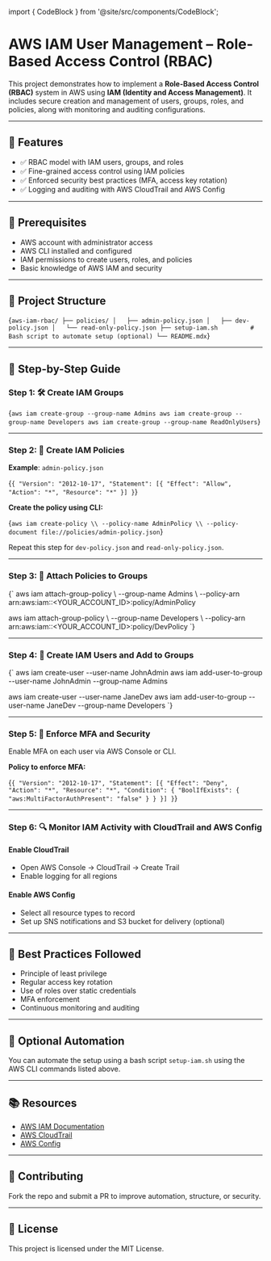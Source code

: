 import { CodeBlock } from '@site/src/components/CodeBlock';

# AWS IAM User Management – Role-Based Access Control (RBAC)

This project demonstrates how to implement a **Role-Based Access Control (RBAC)** system in AWS using **IAM (Identity and Access Management)**. It includes secure creation and management of users, groups, roles, and policies, along with monitoring and auditing configurations.

---

## 📌 Features

- ✅ RBAC model with IAM users, groups, and roles  
- ✅ Fine-grained access control using IAM policies  
- ✅ Enforced security best practices (MFA, access key rotation)  
- ✅ Logging and auditing with AWS CloudTrail and AWS Config  

---

## 🔧 Prerequisites

- AWS account with administrator access  
- AWS CLI installed and configured  
- IAM permissions to create users, roles, and policies  
- Basic knowledge of AWS IAM and security  

---

## 🚀 Project Structure

<CodeBlock language="bash">{`
aws-iam-rbac/
├── policies/
│   ├── admin-policy.json
│   ├── dev-policy.json
│   └── read-only-policy.json
├── setup-iam.sh         # Bash script to automate setup (optional)
└── README.mdx
`}</CodeBlock>

---

## 📁 Step-by-Step Guide

### Step 1: 🛠️ Create IAM Groups

<CodeBlock language="bash">{`
aws iam create-group --group-name Admins
aws iam create-group --group-name Developers
aws iam create-group --group-name ReadOnlyUsers
`}</CodeBlock>

---

### Step 2: 📝 Create IAM Policies

**Example**: `admin-policy.json`

<CodeBlock language="json">{`
{
  "Version": "2012-10-17",
  "Statement": [{
    "Effect": "Allow",
    "Action": "*",
    "Resource": "*"
  }]
}
`}</CodeBlock>

**Create the policy using CLI:**

<CodeBlock language="bash">{`
aws iam create-policy \\
  --policy-name AdminPolicy \\
  --policy-document file://policies/admin-policy.json
`}</CodeBlock>

Repeat this step for `dev-policy.json` and `read-only-policy.json`.

---

### Step 3: 🔗 Attach Policies to Groups

<CodeBlock language="bash">{`
aws iam attach-group-policy \\
  --group-name Admins \\
  --policy-arn arn:aws:iam::<YOUR_ACCOUNT_ID>:policy/AdminPolicy

aws iam attach-group-policy \\
  --group-name Developers \\
  --policy-arn arn:aws:iam::<YOUR_ACCOUNT_ID>:policy/DevPolicy
`}</CodeBlock>

---

### Step 4: 👥 Create IAM Users and Add to Groups

<CodeBlock language="bash">{`
aws iam create-user --user-name JohnAdmin
aws iam add-user-to-group --user-name JohnAdmin --group-name Admins

aws iam create-user --user-name JaneDev
aws iam add-user-to-group --user-name JaneDev --group-name Developers
`}</CodeBlock>

---

### Step 5: 🔐 Enforce MFA and Security

Enable MFA on each user via AWS Console or CLI.

**Policy to enforce MFA:**

<CodeBlock language="json">{`
{
  "Version": "2012-10-17",
  "Statement": [{
    "Effect": "Deny",
    "Action": "*",
    "Resource": "*",
    "Condition": {
      "BoolIfExists": {
        "aws:MultiFactorAuthPresent": "false"
      }
    }
  }]
}
`}</CodeBlock>

---

### Step 6: 🔍 Monitor IAM Activity with CloudTrail and AWS Config

#### Enable CloudTrail

- Open AWS Console → CloudTrail → Create Trail  
- Enable logging for all regions  

#### Enable AWS Config

- Select all resource types to record  
- Set up SNS notifications and S3 bucket for delivery (optional)  

---

## 📜 Best Practices Followed

- Principle of least privilege  
- Regular access key rotation  
- Use of roles over static credentials  
- MFA enforcement  
- Continuous monitoring and auditing  

---

## 🧰 Optional Automation

You can automate the setup using a bash script `setup-iam.sh` using the AWS CLI commands listed above.

---

## 📚 Resources

- [AWS IAM Documentation](https://docs.aws.amazon.com/IAM/latest/UserGuide/introduction.html)  
- [AWS CloudTrail](https://docs.aws.amazon.com/awscloudtrail/latest/userguide/cloudtrail-user-guide.html)  
- [AWS Config](https://docs.aws.amazon.com/config/latest/developerguide/)  

---

## 🤝 Contributing

Fork the repo and submit a PR to improve automation, structure, or security.

---

## 📄 License

This project is licensed under the MIT License.
